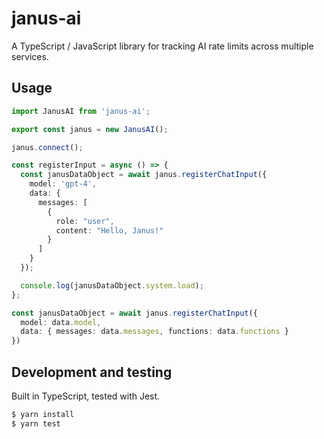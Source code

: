 # janus-ai

A TypeScript / JavaScript library for tracking AI rate limits across multiple services.

## Usage

```typescript
import JanusAI from 'janus-ai';

export const janus = new JanusAI();

janus.connect();

const registerInput = async () => {
  const janusDataObject = await janus.registerChatInput({
    model: 'gpt-4', 
    data: { 
      messages: [
        {
          role: "user",
          content: "Hello, Janus!"
        }
      ] 
    }
  });

  console.log(janusDataObject.system.load);
};

const janusDataObject = await janus.registerChatInput({
  model: data.model, 
  data: { messages: data.messages, functions: data.functions }
})
```

## Development and testing

Built in TypeScript, tested with Jest.

```bash
$ yarn install
$ yarn test
```